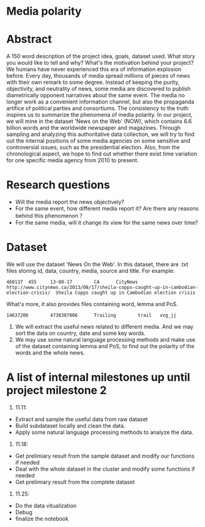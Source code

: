 # Media polarity

# Abstract
A 150 word description of the project idea, goals, dataset used. What story you would like to tell and why? What's the motivation behind your project?
We humans have never experienced this era of information explosion before. Every day, thousands of media spread millions of pieces of news with their own remark to some degree. Instead of keeping the purity, objectivity, and neutrality of news, some media are discovered to publish diametrically opponent narratives about the same event. The media no longer work as a convenient information channel, but also the propaganda artifice of political parties and consortiums. The consistency to the truth inspires us to summarize the phenomena of media polarity. In our project, we will mine in the dataset 'News on the Web' (NOW), which contains 6.6 billion words and the worldwide newspaper and magazines. Through sampling and analyzing this authoritative data collection, we will try to find out the internal positions of some media agencies on some sensitive and controversial issues, such as the presidential election. Also, from the chronological aspect, we hope to find out whether there exist time variation for one specific media agency from 2010 to present.

# Research questions 
* Will the media report the news objectively?
* For the same event, how different media report it? Are there any reasons behind this phenomenon？
* For the same media, will it change its view for the same news over time? 

# Dataset
We will use the dataset 'News On the Web'. In this dataset, there are .txt files storing id, data, country, media, source and title. 
For example:
```
460137  455     13-08-17        CA      CityNews        http://www.citynews.ca/2013/08/17/sheila-copps-caught-up-in-cambodian-election-crisis/  Sheila Copps caught up in Cambodian election crisis
```
What's more, it also provides files containing word, lemma and PoS.
```
14637200        4738387006      Trailing        trail   vvg_jj
```
1. We will extract the useful news related to different media. And we may sort the data on country, date and some key words.
1. We may use some natural language processing methods and make use of the dataset containing lemma and PoS, to find out the polarity of the words and the whole news.


# A list of internal milestones up until project milestone 2
1. 11.11: 
  * Extract and sample the useful data from raw dataset
  * Build subdataset locally and clean the data.
  * Apply some natural language processing methods to analyze the data.
1. 11.18: 
  * Get prelimiary result from the sample dataset and modify our functions if needed
  * Deal with the whole dataset in the cluster and modify some functions if needed
  * Get prelimiary result from the complete dataset
1. 11.25:
  * Do the data vitualization
  * Debug
  * finalize the notebook
  



